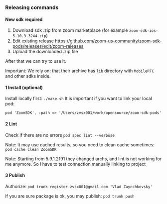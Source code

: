 

### Releasing commands


#### New sdk required

1) Download sdk .zip from zoom marketplace (for example `zoom-sdk-ios-5.10.3.3244.zip`)
2) Edit existing release https://github.com/zoom-us-community/zoom-sdk-pods/releases/edit/zoom-releases
3) Upload the downloaded .zip file

After that we can try to use it. 

Important: We rely on: that their archive has `lib` directory with `MobileRTC` and other sdks inside.

#### 1 Install (optional)

Install locally first: `./make.sh`
It is important if you want to link your local pod: 
```Podfile  
pod 'ZoomSDK', :path => '/Users/zvsx001/work/opensource/zoom-sdk-pods'
```

#### 2 Lint

Check if there are no errors `pod spec lint --verbose`

Note: It may use cached results, so you need to clean cache sometimes:
`pod cache clean ZoomSDK`

Note: Starting from 5.9.1.2191 they changed archs, and lint is not working for me anymore. 
So I have to test connection manually linking to project

#### 3 Publish

Authorize: `pod trunk register zvsx001@gmail.com 'Vlad Zaynchkovsky'`

If you are sure package is ok, you may publish: `pod trunk push`
